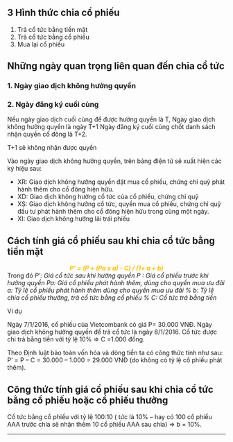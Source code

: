 ## 3 Hình thức chia cổ phiếu
1. Trả cổ tức bằng tiền mặt
2. Trả cổ tức bằng cổ phiếu
3. Mua lại cổ phiếu

## **Những ngày quan trọng liên quan đến chia cổ tức**

### **1. Ngày giao dịch không hưởng quyền**
### **2. Ngày đăng ký cuối cùng**

Nếu ngày giao dịch cuối cùng để được hưởng quyền là T, 
Ngày giao dịch không hưởng quyền là ngày T+1
Ngày đăng ký cuối cùng chốt danh sách nhận quyền cổ đông là T+2.

T+1 sẽ không nhận được quyền

Vào ngày giao dịch không hưởng quyền, trên bảng điện tử sẽ xuất hiện các ký hiệu sau:

- XR: Giao dịch không hưởng quyền đặt mua cổ phiếu, chứng chỉ quỹ phát hành thêm cho cổ đông hiện hữu.
- XD: Giao dịch không hưởng cổ tức của cổ phiếu, chứng chỉ quỹ
- XS: Giao dịch không hưởng cổ tức, quyền mua cổ phiếu, chứng chỉ quỹ đầu tư phát hành thêm cho cổ đông hiện hữu trong cùng một ngày.
- XI: Giao dịch không hưởng lãi trái phiếu

## **Cách tính giá cổ phiếu sau khi chia cổ tức bằng tiền mặt**
<span style="background:#d3f8b6 "><font color="#ffc000"><center><b><i>P' = (P + (Pa x a) - C) / (1+ a + b)</i></b></center> </font></span>
Trong đó
*P': Giá cổ tức sau khi hưởng quyền*
*P : Giá cổ phiếu trước khi hưởng quyền*
*Pa: Giá cổ phiếu phát hành thêm,  dùng cho quyền mua ưu đãi*
*a: Tỷ lệ cổ phiếu phát hành thêm dùng cho quyền mua ưu đãi %*
*b: Tỷ lệ chia cổ phiếu thưởng, trả cổ tức bằng cổ phiếu %*
*C: Cổ tức trả bằng tiền*

Ví dụ

Ngày 7/1/2016, cổ phiếu của Vietcombank có giá P= 30.000 VNĐ. Ngày giao dịch không hưởng quyền để trả cổ tức là ngày 8/1/2016. Cổ tức được chi trả bằng tiền với tỷ lệ 10% => C =1.000 đồng.

Theo Định luật bảo toàn vốn hóa và dòng tiền ta có công thức tính như sau:
P’ = P – C = 30.000 – 1.000 = 29.000 VNĐ (do không có tỷ lệ cổ phiếu phát thêm).

## **Công thức tính giá cổ phiếu sau khi chia cổ tức bằng cổ phiếu hoặc cổ phiếu thưởng**

Cổ tức bằng cổ phiếu với tỷ lệ 100:10 ( tức là 10% – hay có 100 cổ phiếu AAA trước chia sẽ nhận thêm 10 cổ phiếu AAA sau chia) => b = 10%.
****
